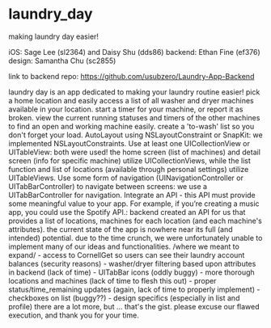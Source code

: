 # laundry_day
making laundry day easier!

iOS: Sage Lee (sl2364) and Daisy Shu (dds86)
backend: Ethan Fine (ef376)
design: Samantha Chu (sc2855)

link to backend repo: https://github.com/usubzero/Laundry-App-Backend

<brief description>
laundry day is an app dedicated to making your laundry routine easier! pick a home location and easily access a list of all washer and dryer machines available in your location. start a timer for your machine, or report it as broken. view the current running statuses and timers of the other machines to find an open and working machine easily. create a 'to-wash' list so you don't forget your load.

<iOS requirements>
AutoLayout using NSLayoutConstraint or SnapKit:
  we implemented NSLayoutConstraints.
Use at least one UICollectionView or UITableView:
  both were used! the home screen (list of machines) and detail screen (info for specific machine) utilize UICollectionViews, while the list function and list of locations (available through personal settings) utilize UITableViews.
Use some form of navigation (UINavigationController or UITabBarController) to navigate between screens:
  we use a UITabBarController for navigation.
Integrate an API - this API must provide some meaningful value to your app. For example, if you’re creating a music app, you could use the Spotify API.:
  backend created an API for us that provides a list of locations, machines for each location (and each machine's attributes).
  
<note to grader>
the current state of the app is nowhere near its full (and intended) potential. due to the time crunch, we were unfortunately unable to implement many of our ideas and functionalities.
/where we meant to expand/
  - access to CornellGet so users can see their laundry account balances (security reasons)
  - washer/dryer filtering based upon attributes in backend (lack of time)
  - UITabBar icons (oddly buggy)
  - more thorough locations and machines (lack of time to flesh this out)
  - proper status/time_remaining updates (again, lack of time to properly implement)
  - checkboxes on list (buggy??)
  - design specifics (especially in list and profile)
there are a lot more, but ... that's the gist. please excuse our flawed execution, and thank you for your time.

